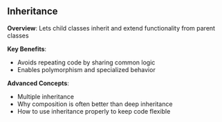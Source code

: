 ## Inheritance

**Overview**: Lets child classes inherit and extend functionality from parent classes

**Key Benefits**:
- Avoids repeating code by sharing common logic
- Enables polymorphism and specialized behavior
  
**Advanced Concepts**:
- Multiple inheritance
- Why composition is often better than deep inheritance
- How to use inheritance properly to keep code flexible
